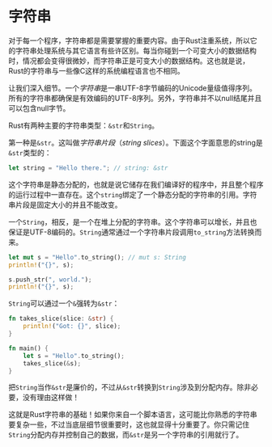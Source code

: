 # 字符串
对于每一个程序，字符串都是需要掌握的重要内容。由于Rust注重系统，所以它的字符串处理系统与其它语言有些许区别。每当你碰到一个可变大小的数据结构时，情况都会变得很微妙，而字符串正是可变大小的数据结构。这也就是说，Rust的字符串与一些像C这样的系统编程语言也不相同。

让我们深入细节。一个*字符串*是一串UTF-8字节编码的Unicode量级值得序列。所有的字符串都确保是有效编码的UTF-8序列。另外，字符串并不以null结尾并且可以包含null字节。

Rust有两种主要的字符串类型：`&str`和`String`。

第一种是`&str`。这叫做*字符串片段*（*string slices*）。下面这个字面意思的string是`&str`类型的：
```rust
let string = "Hello there."; // string: &str
```
这个字符串是静态分配的，也就是说它储存在我们编译好的程序中，并且整个程序的运行过程中一直存在。这个`string`绑定了一个静态分配的字符串的引用。字符串片段是固定大小的并且不能改变。

一个`String`，相反，是一个在堆上分配的字符串。这个字符串可以增长，并且也保证是UTF-8编码的。`String`通常通过一个字符串片段调用`to_string`方法转换而来。
```rust
let mut s = "Hello".to_string(); // mut s: String
println!("{}", s);

s.push_str(", world.");
println!("{}", s);
```
`String`可以通过一个`&`强转为`&str`：
```rust
fn takes_slice(slice: &str) {
    println!("Got: {}", slice);
}

fn main() {
    let s = "Hello".to_string();
    takes_slice(&s);
}
```
把`String`当作`&str`是廉价的，不过从`&str`转换到`String`涉及到分配内存。除非必要，没有理由这样做！

这就是Rust字符串的基础！如果你来自一个脚本语言，这可能比你熟悉的字符串要复杂一些，不过当底层细节很重要时，这也就显得十分重要了。你只需记住`String`分配内存并控制自己的数据，而`&str`是另一个字符串的引用就行了。
